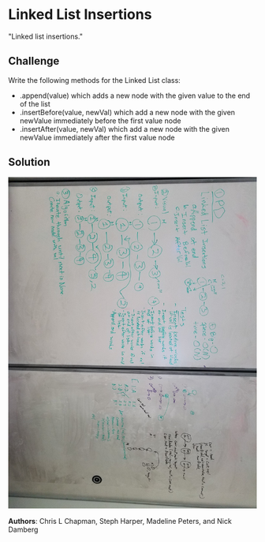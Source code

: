 # Linked List Insertions
"Linked list insertions."


## Challenge
Write the following methods for the Linked List class:
- .append(value) which adds a new node with the given value to the end of the list
- .insertBefore(value, newVal) which add a new node with the given newValue immediately before the first value node
- .insertAfter(value, newVal) which add a new node with the given newValue immediately after the first value node


## Solution
![ll_insertions](../../assets/linked_lists_insertions.jpg)


**Authors**: Chris L Chapman, Steph Harper, Madeline Peters, and Nick Damberg
